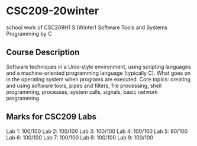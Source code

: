 # CSC209-20winter
school work of CSC209H1 S (Winter) Software Tools and Systems Programming by C

## Course Description
Software techniques in a Unix-style environment, using scripting languages and a machine-oriented programming language (typically C). What goes on in the operating system when programs are executed. Core topics: creating and using software tools, pipes and filters, file processing, shell programming, processes, system calls, signals, basic network programming.

## Marks for CSC209 Labs
Lab 1: 100/100
Lab 2: 100/100
Lab 3: 100/100
Lab 4: 100/100
Lab 5: 90/100
Lab 6: 100/100
Lab 7: 100/100
Lab 8: 100/100
Lab 9: 100/100
